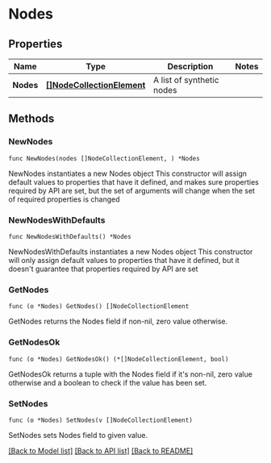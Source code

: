 # Nodes

## Properties

Name | Type | Description | Notes
------------ | ------------- | ------------- | -------------
**Nodes** | [**[]NodeCollectionElement**](NodeCollectionElement.md) | A list of synthetic nodes | 

## Methods

### NewNodes

`func NewNodes(nodes []NodeCollectionElement, ) *Nodes`

NewNodes instantiates a new Nodes object
This constructor will assign default values to properties that have it defined,
and makes sure properties required by API are set, but the set of arguments
will change when the set of required properties is changed

### NewNodesWithDefaults

`func NewNodesWithDefaults() *Nodes`

NewNodesWithDefaults instantiates a new Nodes object
This constructor will only assign default values to properties that have it defined,
but it doesn't guarantee that properties required by API are set

### GetNodes

`func (o *Nodes) GetNodes() []NodeCollectionElement`

GetNodes returns the Nodes field if non-nil, zero value otherwise.

### GetNodesOk

`func (o *Nodes) GetNodesOk() (*[]NodeCollectionElement, bool)`

GetNodesOk returns a tuple with the Nodes field if it's non-nil, zero value otherwise
and a boolean to check if the value has been set.

### SetNodes

`func (o *Nodes) SetNodes(v []NodeCollectionElement)`

SetNodes sets Nodes field to given value.



[[Back to Model list]](../README.md#documentation-for-models) [[Back to API list]](../README.md#documentation-for-api-endpoints) [[Back to README]](../README.md)


